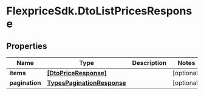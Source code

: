 # FlexpriceSdk.DtoListPricesResponse

## Properties

Name | Type | Description | Notes
------------ | ------------- | ------------- | -------------
**items** | [**[DtoPriceResponse]**](DtoPriceResponse.md) |  | [optional] 
**pagination** | [**TypesPaginationResponse**](TypesPaginationResponse.md) |  | [optional] 


